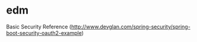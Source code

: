 # edm

Basic Security Reference (http://www.devglan.com/spring-security/spring-boot-security-oauth2-example)

